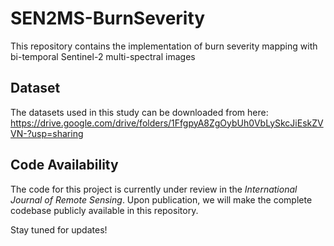 # SEN2MS-BurnSeverity
This repository contains the implementation of burn severity mapping with bi-temporal Sentinel-2 multi-spectral images

## Dataset
The datasets used in this study can be downloaded from here:
https://drive.google.com/drive/folders/1FfgpyA8ZgOybUh0VbLySkcJiEskZVVN-?usp=sharing

## Code Availability
The code for this project is currently under review in the *International Journal of Remote Sensing*. Upon publication, we will make the complete codebase publicly available in this repository. 

Stay tuned for updates!